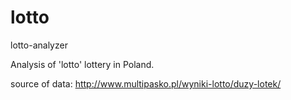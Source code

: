 lotto
=====

lotto-analyzer

Analysis of 'lotto' lottery in Poland.

source of data: http://www.multipasko.pl/wyniki-lotto/duzy-lotek/


